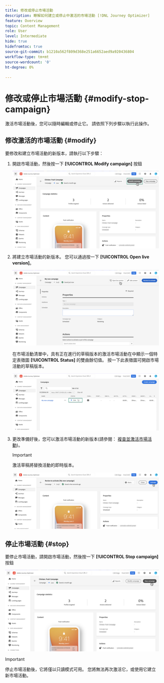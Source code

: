 ```yaml
---
title: 修改或停止市場活動
description: 瞭解如何建立或停止中激活的市場活動 [!DNL Journey Optimizer]
feature: Overview
topic: Content Management
role: User
level: Intermediate
hide: true
hidefromtoc: true
source-git-commit: b1210a562f809d368e251a6652aed9a920436804
workflow-type: tm+mt
source-wordcount: '0'
ht-degree: 0%

---
```



# 修改或停止市場活動 {#modify-stop-campaign}

激活市場活動後，您可以隨時編輯或停止它。 請依照下列步驟以執行此操作。

## 修改激活的市場活動 {#modify}

要修改和建立市場活動的新版本，請執行以下步驟：

1. 開啟市場活動，然後按一下 **[!UICONTROL Modify campaign]** 按鈕

   ![](assets/create-campaign-edit.png)

1. 將建立市場活動的新版本。 您可以通過按一下 **[!UICONTROL Open live version]**。

   ![](assets/create-campaign-draft.png)

   在市場活動清單中，具有正在進行的草稿版本的激活市場活動在中顯示一個特定表徵圖 **[!UICONTROL Status]** 的雙曲餘切值。 按一下此表徵圖可開啟市場活動的草稿版本。

   ![](assets/create-campaign-edit-list.png)

1. 更改準備好後，您可以激活市場活動的新版本(請參閱： [複查並激活市場活動](create-campaign.md#review-activate))。

   >[!IMPORTANT]
   >
   >激活草稿將替換活動的即時版本。

   ![](assets/create-campaign-activate-draft.png)

## 停止市場活動 {#stop}

要停止市場活動，請開啟市場活動，然後按一下 **[!UICONTROL Stop campaign]** 按鈕

![](assets/create-campaign-stop.png)

>[!IMPORTANT]
>
>停止市場活動後，它將僅以只讀模式可用。 您將無法再次激活它，或使用它建立新市場活動。
